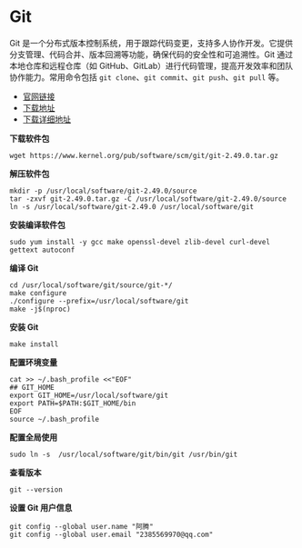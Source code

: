 # Git

Git 是一个分布式版本控制系统，用于跟踪代码变更，支持多人协作开发。它提供分支管理、代码合并、版本回溯等功能，确保代码的安全性和可追溯性。Git 通过本地仓库和远程仓库（如 GitHub、GitLab）进行代码管理，提高开发效率和团队协作能力。常用命令包括 `git clone`、`git commit`、`git push`、`git pull` 等。

- [官网链接](https://git-scm.com/)
- [下载地址](https://git-scm.com/downloads/linux)
- [下载详细地址](https://www.kernel.org/pub/software/scm/git/)



**下载软件包**

```
wget https://www.kernel.org/pub/software/scm/git/git-2.49.0.tar.gz
```

**解压软件包**

```
mkdir -p /usr/local/software/git-2.49.0/source
tar -zxvf git-2.49.0.tar.gz -C /usr/local/software/git-2.49.0/source
ln -s /usr/local/software/git-2.49.0 /usr/local/software/git
```

**安装编译软件包**

```
sudo yum install -y gcc make openssl-devel zlib-devel curl-devel gettext autoconf
```

**编译 Git**

```
cd /usr/local/software/git/source/git-*/
make configure
./configure --prefix=/usr/local/software/git
make -j$(nproc)
```

**安装 Git**

```
make install
```

**配置环境变量**

```
cat >> ~/.bash_profile <<"EOF"
## GIT_HOME
export GIT_HOME=/usr/local/software/git
export PATH=$PATH:$GIT_HOME/bin
EOF
source ~/.bash_profile
```

**配置全局使用**

```
sudo ln -s  /usr/local/software/git/bin/git /usr/bin/git
```

**查看版本**

```
git --version
```

**设置 Git 用户信息**

```
git config --global user.name "阿腾"
git config --global user.email "2385569970@qq.com"
```

